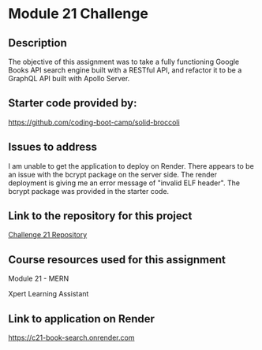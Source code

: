 # Module 21 Challenge

## Description

The objective of this assignment was to take a fully functioning Google Books API search engine built with a RESTful API, and refactor it to be a GraphQL API built with Apollo Server. 

## Starter code provided by:

https://github.com/coding-boot-camp/solid-broccoli

## Issues to address

I am unable to get the application to deploy on Render. There appears to be an issue with the bcrypt package on the server side. The render deployment is giving me an error message of "invalid ELF header". The bcrypt package was provided in the starter code.

## Link to the repository for this project

[Challenge 21 Repository](https://github.com/SC-ltc/challenge-21-book-search)

## Course resources used for this assignment

Module 21 - MERN

Xpert Learning Assistant

## Link to application on Render

https://c21-book-search.onrender.com
